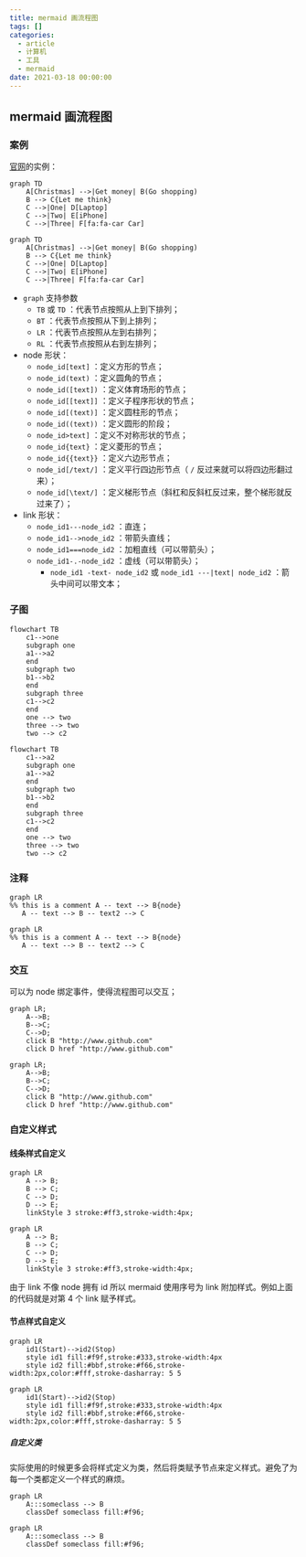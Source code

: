```yaml
---
title: mermaid 画流程图
tags: []
categories:
  - article
  - 计算机
  - 工具
  - mermaid
date: 2021-03-18 00:00:00
---
```


## mermaid 画流程图

### 案例

[官网](https://mermaid-js.github.io/mermaid/#/flowchart?id=a-node-in-a-cylindrical-shape)的实例：

```mermaid
graph TD
    A[Christmas] -->|Get money| B(Go shopping)
    B --> C{Let me think}
    C -->|One| D[Laptop]
    C -->|Two| E[iPhone]
    C -->|Three| F[fa:fa-car Car]
```

```code
graph TD
    A[Christmas] -->|Get money| B(Go shopping)
    B --> C{Let me think}
    C -->|One| D[Laptop]
    C -->|Two| E[iPhone]
    C -->|Three| F[fa:fa-car Car]
```

- `graph` 支持参数
  - `TB` 或 `TD` ：代表节点按照从上到下排列；
  - `BT` ：代表节点按照从下到上排列；
  - `LR` ：代表节点按照从左到右排列；
  - `RL` ：代表节点按照从右到左排列；
- node 形状：
  - `node_id[text]` ：定义方形的节点；
  - `node_id(text)` ：定义圆角的节点；
  - `node_id([text])` ：定义体育场形的节点；
  - `node_id[[text]]` ：定义子程序形状的节点；
  - `node_id[(text)]` ：定义圆柱形的节点；
  - `node_id((text))` ：定义圆形的阶段；
  - `node_id>text]` ：定义不对称形状的节点；
  - `node_id{text}` ：定义菱形的节点；
  - `node_id{{text}}` ：定义六边形节点；
  - `node_id[/text/]` ：定义平行四边形节点（ `/` 反过来就可以将四边形翻过来）；
  - `node_id[\text/]` ：定义梯形节点（斜杠和反斜杠反过来，整个梯形就反过来了）；
- link 形状：
  - `node_id1---node_id2` ：直连；
  - `node_id1-->node_id2` ：带箭头直线；
  - `node_id1===node_id2` ：加粗直线（可以带箭头）；
  - `node_id1-.-node_id2` ：虚线（可以带箭头）；
    - `node_id1 -text- node_id2` 或 `node_id1 ---|text| node_id2` ：箭头中间可以带文本；

### 子图

```mermaid
flowchart TB
    c1-->one
    subgraph one
    a1-->a2
    end
    subgraph two
    b1-->b2
    end
    subgraph three
    c1-->c2
    end
    one --> two
    three --> two
    two --> c2
```

```code
flowchart TB
    c1-->a2
    subgraph one
    a1-->a2
    end
    subgraph two
    b1-->b2
    end
    subgraph three
    c1-->c2
    end
    one --> two
    three --> two
    two --> c2
```

### 注释

```mermaid
graph LR
%% this is a comment A -- text --> B{node}
   A -- text --> B -- text2 --> C
```

```code
graph LR
%% this is a comment A -- text --> B{node}
   A -- text --> B -- text2 --> C
```

### 交互

可以为 node 绑定事件，使得流程图可以交互；

```mermaid
graph LR;
    A-->B;
    B-->C;
    C-->D;
    click B "http://www.github.com"
    click D href "http://www.github.com"
```

```code
graph LR;
    A-->B;
    B-->C;
    C-->D;
    click B "http://www.github.com"
    click D href "http://www.github.com"
```

### 自定义样式

#### 线条样式自定义

```mermaid
graph LR
    A --> B;
    B --> C;
    C --> D;
    D --> E;
    linkStyle 3 stroke:#ff3,stroke-width:4px;
```

```code
graph LR
    A --> B;
    B --> C;
    C --> D;
    D --> E;
    linkStyle 3 stroke:#ff3,stroke-width:4px;
```

由于 link 不像 node 拥有 id 所以 mermaid 使用序号为 link 附加样式。例如上面的代码就是对第 4 个 link 赋予样式。

#### 节点样式自定义

```mermaid
graph LR
    id1(Start)-->id2(Stop)
    style id1 fill:#f9f,stroke:#333,stroke-width:4px
    style id2 fill:#bbf,stroke:#f66,stroke-width:2px,color:#fff,stroke-dasharray: 5 5
```

```code
graph LR
    id1(Start)-->id2(Stop)
    style id1 fill:#f9f,stroke:#333,stroke-width:4px
    style id2 fill:#bbf,stroke:#f66,stroke-width:2px,color:#fff,stroke-dasharray: 5 5
```

##### 自定义类

实际使用的时候更多会将样式定义为类，然后将类赋予节点来定义样式。避免了为每一个类都定义一个样式的麻烦。

```mermaid
graph LR
    A:::someclass --> B
    classDef someclass fill:#f96;
```

```code
graph LR
    A:::someclass --> B
    classDef someclass fill:#f96;
```
